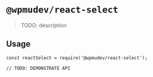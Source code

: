 # `@wpmudev/react-select`

> TODO: description

## Usage

```
const reactSelect = require('@wpmudev/react-select');

// TODO: DEMONSTRATE API
```
